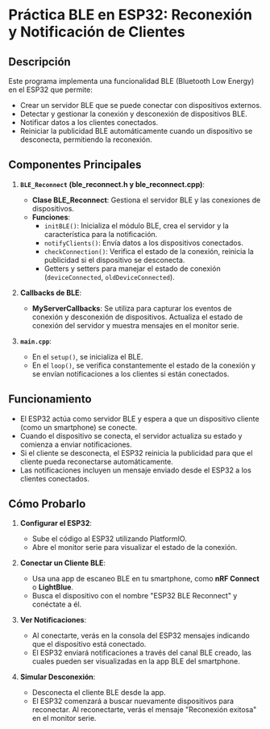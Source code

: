 # Práctica BLE en ESP32: Reconexión y Notificación de Clientes

## Descripción

Este programa implementa una funcionalidad BLE (Bluetooth Low Energy) en el ESP32 que permite:

- Crear un servidor BLE que se puede conectar con dispositivos externos.
- Detectar y gestionar la conexión y desconexión de dispositivos BLE.
- Notificar datos a los clientes conectados.
- Reiniciar la publicidad BLE automáticamente cuando un dispositivo se desconecta, permitiendo la reconexión.

## Componentes Principales

1. **`BLE_Reconnect` (ble_reconnect.h y ble_reconnect.cpp)**:
   - **Clase BLE_Reconnect**: Gestiona el servidor BLE y las conexiones de dispositivos.
   - **Funciones**:
     - `initBLE()`: Inicializa el módulo BLE, crea el servidor y la característica para la notificación.
     - `notifyClients()`: Envía datos a los dispositivos conectados.
     - `checkConnection()`: Verifica el estado de la conexión, reinicia la publicidad si el dispositivo se desconecta.
     - Getters y setters para manejar el estado de conexión (`deviceConnected`, `oldDeviceConnected`).

2. **Callbacks de BLE**:
   - **MyServerCallbacks**: Se utiliza para capturar los eventos de conexión y desconexión de dispositivos. Actualiza el estado de conexión del servidor y muestra mensajes en el monitor serie.

3. **`main.cpp`**:
   - En el `setup()`, se inicializa el BLE.
   - En el `loop()`, se verifica constantemente el estado de la conexión y se envían notificaciones a los clientes si están conectados.

## Funcionamiento

- El ESP32 actúa como servidor BLE y espera a que un dispositivo cliente (como un smartphone) se conecte.
- Cuando el dispositivo se conecta, el servidor actualiza su estado y comienza a enviar notificaciones.
- Si el cliente se desconecta, el ESP32 reinicia la publicidad para que el cliente pueda reconectarse automáticamente.
- Las notificaciones incluyen un mensaje enviado desde el ESP32 a los clientes conectados.

## Cómo Probarlo

1. **Configurar el ESP32**:
   - Sube el código al ESP32 utilizando PlatformIO.
   - Abre el monitor serie para visualizar el estado de la conexión.

2. **Conectar un Cliente BLE**:
   - Usa una app de escaneo BLE en tu smartphone, como **nRF Connect** o **LightBlue**.
   - Busca el dispositivo con el nombre "ESP32 BLE Reconnect" y conéctate a él.

3. **Ver Notificaciones**:
   - Al conectarte, verás en la consola del ESP32 mensajes indicando que el dispositivo está conectado.
   - El ESP32 enviará notificaciones a través del canal BLE creado, las cuales pueden ser visualizadas en la app BLE del smartphone.

4. **Simular Desconexión**:
   - Desconecta el cliente BLE desde la app.
   - El ESP32 comenzará a buscar nuevamente dispositivos para reconectar. Al reconectarte, verás el mensaje "Reconexión exitosa" en el monitor serie.


